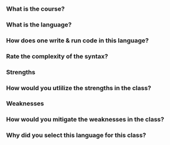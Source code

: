 ### What is the course?



### What is the language?

### How does one write & run code in this language?

### Rate the complexity of the syntax?

### Strengths

### How would you utlilize the strengths in the class?

### Weaknesses

### How would you mitigate the weaknesses in the class?

### Why did you select this language for this class?
